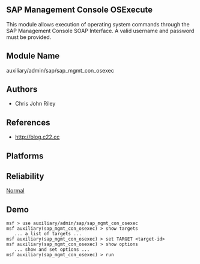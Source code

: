 ## SAP Management Console OSExecute

This module allows execution of operating system commands 
through the SAP Management Console SOAP Interface. A valid 
username and password must be provided.


## Module Name
auxiliary/admin/sap/sap_mgmt_con_osexec

## Authors
* Chris John Riley


## References
* http://blog.c22.cc




## Platforms


## Reliability
[Normal](https://github.com/rapid7/metasploit-framework/wiki/Exploit-Ranking)

## Demo

```
msf > use auxiliary/admin/sap/sap_mgmt_con_osexec
msf auxiliary(sap_mgmt_con_osexec) > show targets
   ... a list of targets ...
msf auxiliary(sap_mgmt_con_osexec) > set TARGET <target-id>
msf auxiliary(sap_mgmt_con_osexec) > show options
   ... show and set options ...
msf auxiliary(sap_mgmt_con_osexec) > run
```
    
    